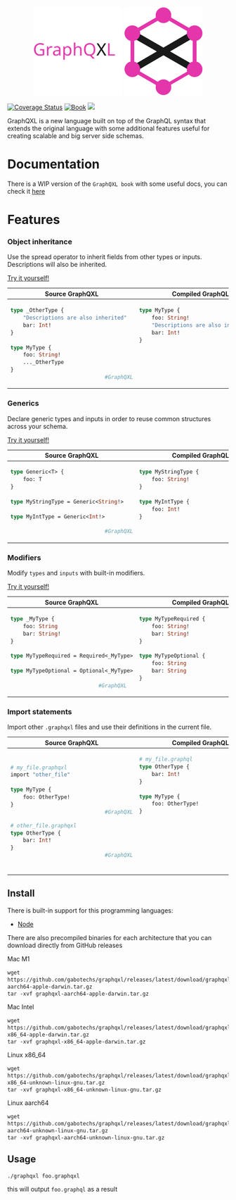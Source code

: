 <p align="center">
    <img alt="" height="200" src="./docs/src/assets/graphqxl-name.svg">
    <img alt="" height="200" src="./docs/src/assets/graphqxl.svg">
</p>

[![Coverage Status](https://coveralls.io/repos/github/gabotechs/graphqxl/badge.svg?branch=main)](https://coveralls.io/github/gabotechs/graphqxl?branch=main)
[![Book](https://img.shields.io/badge/book-WIP-4d76ae.svg)](https://gabotechs.github.io/graphqxl)
![](https://img.shields.io/github/v/release/gabotechs/graphqxl?color=%e535abff)

GraphQXL is a new language built on top of the GraphQL syntax that extends the original 
language with some additional features useful for creating scalable and big server side schemas.

# Documentation

There is a WIP version of the `GraphQXL book` with some useful docs, you can check it [here](https://gabotechs.github.io/graphqxl)

# Features
### Object inheritance

Use the spread operator to inherit fields from other types or inputs. Descriptions
will also be inherited.

[Try it yourself!](https://graphqxl-explorer.vercel.app?code=dHlwZSBfT3RoZXJUeXBlIHsKICAgICJEZXNjcmlwdGlvbnMgYXJlIGFsc28gaW5oZXJpdGVkIgogICAgYmFyOiBJbnQhCn0KCnR5cGUgTXlUeXBlIHsKICAgIGZvbzogU3RyaW5nIQogICAgLi4uX090aGVyVHlwZQp9)
<table>
    <thead>
        <tr>
            <th>
                Source GraphQXL
            </th>
            <th>
                Compiled GraphQL
            </th>
        </tr>
    </thead>
    <tbody>
        <tr>
            <td> 


```graphql
type _OtherType {
    "Descriptions are also inherited"
    bar: Int!
}

type MyType {
    foo: String!
    ..._OtherType
}
                              #GraphQXL
```
</td><td>

```graphql
type MyType {
    foo: String!
    "Descriptions are also inherited"
    bar: Int!
}




                               #GraphQL
```
</td></tr></tbody></table>

### Generics

Declare generic types and inputs in order to reuse common structures across your schema.

[Try it yourself!](https://graphqxl-explorer.vercel.app?code=dHlwZSBHZW5lcmljPFQ%2bIHsKICAgIGZvbzogVAp9Cgp0eXBlIE15U3RyaW5nVHlwZSA9IEdlbmVyaWM8U3RyaW5nIT4KCnR5cGUgTXlJbnRUeXBlID0gR2VuZXJpYzxJbnQhPgo=)
<table>
    <thead>
        <tr>
            <th>
                Source GraphQXL
            </th>
            <th>
                Compiled GraphQL
            </th>
        </tr>
    </thead>
    <tbody>
        <tr>
            <td> 

```graphql
type Generic<T> {
    foo: T
}

type MyStringType = Generic<String!>

type MyIntType = Generic<Int!>

                              #GraphQXL
```
</td><td>

```graphql
type MyStringType {
    foo: String!
}

type MyIntType {
    foo: Int!
}

                               #GraphQL
```
</td></tr></tbody></table>

### Modifiers

Modify `types` and `inputs` with built-in modifiers.

[Try it yourself!](https://graphqxl-explorer.vercel.app?code=dHlwZSBfTXlUeXBlIHsKICAgIGZvbzogU3RyaW5nCiAgICBiYXI6IFN0cmluZyEKfQoKdHlwZSBNeVR5cGVSZXF1aXJlZCA9IFJlcXVpcmVkPF9NeVR5cGU%2bCgp0eXBlIE15VHlwZU9wdGlvbmFsID0gT3B0aW9uYWw8X015VHlwZT4K)
<table>
    <thead>
        <tr>
            <th>
                Source GraphQXL
            </th>
            <th>
                Compiled GraphQL
            </th>
        </tr>
    </thead>
    <tbody>
        <tr>
            <td> 

```graphql
type _MyType {
    foo: String
    bar: String!
}

type MyTypeRequired = Required<_MyType>

type MyTypeOptional = Optional<_MyType>

                            #GraphQXL
```
</td><td>

```graphql
type MyTypeRequired {
    foo: String!
    bar: String!
}

type MyTypeOptional {
    foo: String
    bar: String
}
                               #GraphQL
```
</td></tr></tbody></table>


### Import statements

Import other `.graphqxl` files and use their definitions in the current file.

<table>
    <thead>
        <tr>
            <th>
                Source GraphQXL
            </th>
            <th>
                Compiled GraphQL
            </th>
        </tr>
    </thead>
    <tbody>
        <tr>
            <td> 

```graphql
# my_file.graphqxl
import "other_file"

type MyType {
    foo: OtherType!
}
                              #GraphQXL
```
```graphql
# other_file.graphqxl
type OtherType {
    bar: Int!
}
                              #GraphQXL
```
</td><td>

```graphql
# my_file.graphql
type OtherType {
    bar: Int!
}

type MyType {
    foo: OtherType!
}






                               #GraphQL
```
</td></tr></tbody></table>


## Install

There is built-in support for this programming languages:
- [Node](https://github.com/gabotechs/node-graphqxl)

There are also precompiled binaries for each architecture that you can download directly from
GitHub releases

Mac M1

```shell
wget https://github.com/gabotechs/graphqxl/releases/latest/download/graphqxl-aarch64-apple-darwin.tar.gz
tar -xvf graphqxl-aarch64-apple-darwin.tar.gz
```

Mac Intel

```shell
wget https://github.com/gabotechs/graphqxl/releases/latest/download/graphqxl-x86_64-apple-darwin.tar.gz
tar -xvf graphqxl-x86_64-apple-darwin.tar.gz
```

Linux x86_64

```shell
wget https://github.com/gabotechs/graphqxl/releases/latest/download/graphqxl-x86_64-unknown-linux-gnu.tar.gz
tar -xvf graphqxl-x86_64-unknown-linux-gnu.tar.gz
```

Linux aarch64

```shell
wget https://github.com/gabotechs/graphqxl/releases/latest/download/graphqxl-aarch64-unknown-linux-gnu.tar.gz
tar -xvf graphqxl-aarch64-unknown-linux-gnu.tar.gz
```

## Usage

```shell
./graphqxl foo.graphqxl
```

this will output `foo.graphql` as a result
